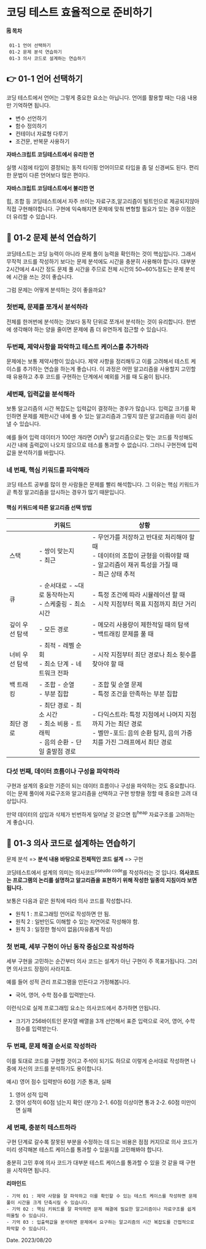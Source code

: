 # 코딩 테스트 효율적으로 준비하기

**🗒️ 목차**

```
 01-1 언어 선택하기
 01-2 문제 분석 연습하기
 01-3 의사 코드로 설계하는 연습하기
```

## 👉 01-1 언어 선택하기

코딩 테스트에서 언어는 그렇게 중요한 요소는 아닙니다.
언어를 활용할 때는 다음 내용만 기억하면 됩니다.

- 변수 선언하기
- 함수 정의하기
- 컨테이너 자료형 다루기
- 조건문, 반복문 사용하기

**자바스크립트 코딩테스트에서 유리한 면**

실행 시점에 타입이 결정되는 동적 타이핑 언어이므로 타입을 좀 덜 신경써도 된다.
편리한 문법이 다른 언어보다 많은 편이다.

**자바스크립트 코딩테스트에서 불리한 면**

힙, 조합 등 코딩테스트에서 자주 쓰이는 자료구조,알고리즘이 빌트인으로 제공되지않아 직접 구현해야합니다.
구현에 익숙해지면 문제에 맞춰 변형할 필요가 있는 경우 이점은 더 유리할 수 있습니다.

## 📝 01-2 문제 분석 연습하기

코딩테스트는 코딩 능력이 아니라 문제 풀이 능력을 확인하는 것이 핵심입니다.
그래서 무작적 코드를 작성하기 보다는 문제 분석에도 시간을 충분히 사용해야 합니다.
대부분 2시간에서 4시간 정도 문제 풀 시간을 주므로 전체 시간의 50~60%정도는 문제 분석에 시간을 쓰는 것이 좋습니다.

그럼 문제는 어떻게 분석하는 것이 좋을까요?

### 첫번째, 문제를 쪼개서 분석하라

전체를 한꺼번에 분석하는 것보다 동작 단위로 쪼개서 분석하는 것이 유리합니다.
한번에 생각해야 하는 양을 줄이면 문제에 좀 더 유연하게 접근할 수 있습니다.

### 두번째, 제약사항을 파악하고 테스트 케이스를 추가하라

문제에는 보통 제약사항이 있습니다. 제약 사항을 정리해두고 이를 고려해서 테스트 케이스를 추가하는 연습을 하는게 좋습니다.
이 과정은 어떤 알고리즘을 사용할지 고민할 때 유용하고 추후 코드를 구현하는 단계에서 예외를 거를 때 도움이 됩니다.

### 세번째, 입력값을 분석해라

보통 알고리즘의 시간 복잡도는 입력값이 결정하는 경우가 많습니다.
입력값 크기를 확인하면 문제를 제한시간 내에 풀 수 있는 알고리즘과 그렇지 않은 알고리즘을 미리 걸러낼 수 있습니다.

예를 들어 입력 데이터가 100만 개라면 $O(N^2)$ 알고리즘으로는 맞는 코드를 작성해도 시간 내에 출력값이 나오지 않으므로 테스를 통과할 수 없습니다. 그러니 구현전에 입력값을 분석하기를 바랍니다.

### 네 번째, 핵심 키워드를 파악해라

코딩 테스트 공부를 많이 한 사람들은 문제를 빨리 해석합니다. 그 이유는 핵심 키워드가 곧 특정 알고리즘을 암시하는 경우가 많기 때문입니다.

#### 핵심 키워드에 따른 알고리즘 선택 방법

|                | 키워드                                                                                | 상황                                                                                                                                              |
| -------------- | ------------------------------------------------------------------------------------- | ------------------------------------------------------------------------------------------------------------------------------------------------- |
| 스택           | - 쌍이 맞는지<br/> - 최근                                                             | - 무언가를 저장하고 반대로 처리해야 할 때<br/> - 데이터의 조합이 균형을 이뤄야할 때 <br/> - 알고리즘이 재귀 특성을 가질 때 <br/> - 최근 상태 추적 |
| 큐             | - 순서대로 - ~대로 동작하는지<br/>- 스케줄링 - 최소 시간                              | - 특정 조건에 따라 시뮬레이션 할 때 <br/> - 시작 지점부터 목표 지점까지 최단 거리                                                                 |
| 깊이 우선 탐색 | - 모든 경로                                                                           | - 메모리 사용량이 제한적일 때의 탐색<br/> - 백트래킹 문제를 풀 때                                                                                 |
| 너비 우선 탐색 | - 최적 - 레벨 순회<br/> - 최소 단계 - 네트워크 전파                                   | - 시작 지점부터 최단 경로나 최소 횟수를 찾아야 할 때                                                                                              |
| 백 트래킹      | - 조합 - 순열<br/> - 부분 집합                                                        | - 조합 및 순열 문제 <br/> - 특정 조건을 만족하는 부분 집합                                                                                        |
| 최단 경로      | - 최단 경로 - 최소 시간<br/> - 최소 비용 - 트래픽<br/> - 음의 순환 - 단일 출발점 경로 | - 다익스트라: 특정 지점에서 나머지 지점까지 가는 최단 경로 <br/> - 벨만-포드: 음의 순환 탐지, 음의 가중치를 가진 그래프에서 최단 경로             |

### 다섯 번째, 데이터 흐름이나 구성을 파악하라

구현과 설계의 중요한 기준이 되는 데이터 흐름이나 구성을 파악하는 것도 중요합니다.
이는 문제 풀이에 자료구조와 알고리즘을 선택하고 구현 방향을 정할 때 중요한 고려 대상입니다.

만약 데이터의 삽입과 삭제가 빈번하게 일어날 것 같으면 힙<sup>heap</sup> 자료구조를 고려하는게 좋습니다.

## 📃 01-3 의사 코드로 설계하는 연습하기

문제 분석 => **분석 내용 바탕으로 전체적인 코드 설계** => 구현

코딩테스트에서 설계의 의미는 의사코드<sup>pseudo code</sup>를 작성하라는 것 입니다.
**의사코드는 프로그램의 논리를 설명하고 알고리즘을 표현하기 위해 작성한 일종의 지침이라 보면 됩니다.**

보통은 다음과 같은 원칙에 따라 의사 코드를 작성합니다.

- 원칙 1 : 프로그래밍 언어로 작성하면 안 됨.
- 원칙 2 : 일반인도 이해할 수 있는 자연어로 작성해야 함.
- 원칙 3 : 일정한 형식이 없음(자유롭게 작성)

### 첫 번째, 세부 구현이 아닌 동작 중심으로 작성하라

세부 구현을 고민하는 순간부터 의사 코드는 설계가 아닌 구현이 주 목표가됩니다. 그러면 의사코드 장점이 사라지죠.

예를 들어 성적 관리 프로그램을 만든다고 가정해봅니다.

- 국어, 영어, 수학 점수를 입력받는다.

이런식으로 실제 프로그래밍 요소는 의사코드에서 추가하면 안됩니다.

- 크기가 256바이트인 문자열 배열을 3개 선언해서 표준 입력으로 국어, 영어, 수학 점수를 입력받는다.

### 두 번째, 문제 해결 순서로 작성하라

이를 토대로 코드를 구현할 것이고 주석이 되기도 하므로 이렇게 순서대로 작성하면 나중에 자신의 코드를 분석하기도 용이합니다.

예시) 영어 점수 입력받아 60점 기준 통과, 실패

1. 영어 성적 입력
2. 영어 성적이 60점 넘는지 확인 (분기)
   2-1. 60점 이상이면 통과
   2-2. 60점 미만이면 실패

### 세 번째, 충분히 테스트하라

구현 단계로 갈수록 잘못된 부분을 수정하는 데 드는 비용은 점점 커지므로 의사 코드가 미리 생각해본 테스트 케이스를 통과할 수 있을지를 고민해봐야 합니다.

충분히 고민 후에 의사 코드가 대부분 테스트 케이스를 통과할 수 있을 것 같을 때 구현을 시작하면 됩니다.

**리마인드**

```
- 기억 01 : 제약 사항을 잘 파악하고 이를 확인할 수 있는 테스트 케이스를 작성하면 문제 풀이 시간을 크게 단축시킬 수 있습니다.
- 기억 02 : 핵심 키워드를 잘 파악하면 문제 해결에 필요한 알고리즘이나 자료구조를 쉽게 떠올릴 수 있습니다.
- 기억 03 : 입출력값을 분석하면 문제에서 요구하는 알고리즘의 시간 복잡도를 간접적으로 파악할 수 있습니다.
```

Date. 2023/08/20
